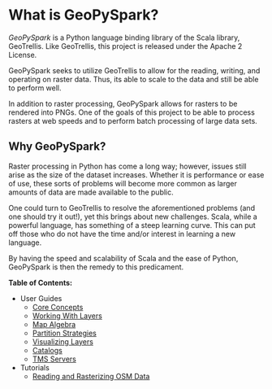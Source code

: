 # What is GeoPySpark?

*GeoPySpark* is a Python language binding library of the Scala library,
GeoTrellis. Like GeoTrellis, this project is released under the Apache 2 License.

GeoPySpark seeks to utilize GeoTrellis to allow for the reading, writing, and
operating on raster data. Thus, its able to scale to the data and still be able
to perform well.

In addition to raster processing, GeoPySpark allows for rasters to be rendered
into PNGs. One of the goals of this project to be able to process rasters at
web speeds and to perform batch processing of large data sets.

## Why GeoPySpark?

Raster processing in Python has come a long way; however, issues still arise
as the size of the dataset increases. Whether it is performance or ease of use,
these sorts of problems will become more common as larger amounts of data are
made available to the public.

One could turn to GeoTrellis to resolve the aforementioned problems (and one
should try it out!), yet this brings about new challenges. Scala, while a
powerful language, has something of a steep learning curve. This can put off
those who do not have the time and/or interest in learning a new language.

By having the speed and scalability of Scala and the ease of Python,
GeoPySpark is then the remedy to this predicament.

**Table of Contents:**
- User Guides
  - [Core Concepts](guides/core-concepts.md)
  - [Working With Layers](guides/layers.md)
  - [Map Algebra](guides/map-algebra.md)
  - [Partition Strategies](guides/partition-strategy.md)
  - [Visualizing Layers](guides/visualization.md)
  - [Catalogs](guides/catalog.md)
  - [TMS Servers](guides/tms.md)
- Tutorials
  - [Reading and Rasterizing OSM Data](tutorials/reading-and-rasterizing-osm-data.md)
